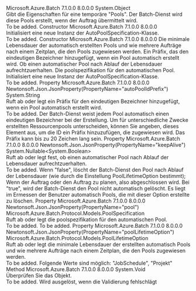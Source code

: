 <Type Name="AutoPoolSpecification" FullName="Microsoft.Azure.Batch.Protocol.Models.AutoPoolSpecification">
  <TypeSignature Language="C#" Value="public class AutoPoolSpecification" />
  <TypeSignature Language="ILAsm" Value=".class public auto ansi beforefieldinit AutoPoolSpecification extends System.Object" />
  <TypeSignature Language="DocId" Value="T:Microsoft.Azure.Batch.Protocol.Models.AutoPoolSpecification" />
  <TypeSignature Language="VB.NET" Value="Public Class AutoPoolSpecification" />
  <TypeSignature Language="F#" Value="type AutoPoolSpecification = class" />
  <AssemblyInfo>
    <AssemblyName>Microsoft.Azure.Batch</AssemblyName>
    <AssemblyVersion>7.1.0.0</AssemblyVersion>
    <AssemblyVersion>8.0.0.0</AssemblyVersion>
  </AssemblyInfo>
  <Base>
    <BaseTypeName>System.Object</BaseTypeName>
  </Base>
  <Interfaces />
  <Docs>
    <summary>
            Gibt die Eigenschaften für eine temporäre "Pools". Der Batch-Dienst wird diese Pools erstellt, wenn der Auftrag übermittelt wird.
            </summary>
    <remarks>To be added.</remarks>
  </Docs>
  <Members>
    <Member MemberName=".ctor">
      <MemberSignature Language="C#" Value="public AutoPoolSpecification ();" />
      <MemberSignature Language="ILAsm" Value=".method public hidebysig specialname rtspecialname instance void .ctor() cil managed" />
      <MemberSignature Language="DocId" Value="M:Microsoft.Azure.Batch.Protocol.Models.AutoPoolSpecification.#ctor" />
      <MemberSignature Language="VB.NET" Value="Public Sub New ()" />
      <MemberType>Constructor</MemberType>
      <AssemblyInfo>
        <AssemblyName>Microsoft.Azure.Batch</AssemblyName>
        <AssemblyVersion>7.1.0.0</AssemblyVersion>
        <AssemblyVersion>8.0.0.0</AssemblyVersion>
      </AssemblyInfo>
      <Parameters />
      <Docs>
        <summary>
            Initialisiert eine neue Instanz der AutoPoolSpecification-Klasse.
            </summary>
        <remarks>To be added.</remarks>
      </Docs>
    </Member>
    <Member MemberName=".ctor">
      <MemberSignature Language="C#" Value="public AutoPoolSpecification (Microsoft.Azure.Batch.Protocol.Models.PoolLifetimeOption poolLifetimeOption, string autoPoolIdPrefix = null, Nullable&lt;bool&gt; keepAlive = null, Microsoft.Azure.Batch.Protocol.Models.PoolSpecification pool = null);" />
      <MemberSignature Language="ILAsm" Value=".method public hidebysig specialname rtspecialname instance void .ctor(valuetype Microsoft.Azure.Batch.Protocol.Models.PoolLifetimeOption poolLifetimeOption, string autoPoolIdPrefix, valuetype System.Nullable`1&lt;bool&gt; keepAlive, class Microsoft.Azure.Batch.Protocol.Models.PoolSpecification pool) cil managed" />
      <MemberSignature Language="DocId" Value="M:Microsoft.Azure.Batch.Protocol.Models.AutoPoolSpecification.#ctor(Microsoft.Azure.Batch.Protocol.Models.PoolLifetimeOption,System.String,System.Nullable{System.Boolean},Microsoft.Azure.Batch.Protocol.Models.PoolSpecification)" />
      <MemberSignature Language="F#" Value="new Microsoft.Azure.Batch.Protocol.Models.AutoPoolSpecification : Microsoft.Azure.Batch.Protocol.Models.PoolLifetimeOption * string * Nullable&lt;bool&gt; * Microsoft.Azure.Batch.Protocol.Models.PoolSpecification -&gt; Microsoft.Azure.Batch.Protocol.Models.AutoPoolSpecification" Usage="new Microsoft.Azure.Batch.Protocol.Models.AutoPoolSpecification (poolLifetimeOption, autoPoolIdPrefix, keepAlive, pool)" />
      <MemberType>Constructor</MemberType>
      <AssemblyInfo>
        <AssemblyName>Microsoft.Azure.Batch</AssemblyName>
        <AssemblyVersion>7.1.0.0</AssemblyVersion>
        <AssemblyVersion>8.0.0.0</AssemblyVersion>
      </AssemblyInfo>
      <Parameters>
        <Parameter Name="poolLifetimeOption" Type="Microsoft.Azure.Batch.Protocol.Models.PoolLifetimeOption" />
        <Parameter Name="autoPoolIdPrefix" Type="System.String" />
        <Parameter Name="keepAlive" Type="System.Nullable&lt;System.Boolean&gt;" />
        <Parameter Name="pool" Type="Microsoft.Azure.Batch.Protocol.Models.PoolSpecification" />
      </Parameters>
      <Docs>
        <param name="poolLifetimeOption">Die minimale Lebensdauer der automatisch erstellten Pools und wie mehrere Aufträge nach einem Zeitplan, die den Pools zugewiesen werden.</param>
        <param name="autoPoolIdPrefix">Ein Präfix, das den eindeutigen Bezeichner hinzugefügt, wenn ein Pool automatisch erstellt wird.</param>
        <param name="keepAlive">Ob einen automatischer Pool nach Ablauf der Lebensdauer aufrechtzuerhalten.</param>
        <param name="pool">Die poolspezifikation für den automatischen Pool.</param>
        <summary>
            Initialisiert eine neue Instanz der AutoPoolSpecification-Klasse.
            </summary>
        <remarks>To be added.</remarks>
      </Docs>
    </Member>
    <Member MemberName="AutoPoolIdPrefix">
      <MemberSignature Language="C#" Value="public string AutoPoolIdPrefix { get; set; }" />
      <MemberSignature Language="ILAsm" Value=".property instance string AutoPoolIdPrefix" />
      <MemberSignature Language="DocId" Value="P:Microsoft.Azure.Batch.Protocol.Models.AutoPoolSpecification.AutoPoolIdPrefix" />
      <MemberSignature Language="VB.NET" Value="Public Property AutoPoolIdPrefix As String" />
      <MemberSignature Language="F#" Value="member this.AutoPoolIdPrefix : string with get, set" Usage="Microsoft.Azure.Batch.Protocol.Models.AutoPoolSpecification.AutoPoolIdPrefix" />
      <MemberType>Property</MemberType>
      <AssemblyInfo>
        <AssemblyName>Microsoft.Azure.Batch</AssemblyName>
        <AssemblyVersion>7.1.0.0</AssemblyVersion>
        <AssemblyVersion>8.0.0.0</AssemblyVersion>
      </AssemblyInfo>
      <Attributes>
        <Attribute>
          <AttributeName>Newtonsoft.Json.JsonProperty(PropertyName="autoPoolIdPrefix")</AttributeName>
        </Attribute>
      </Attributes>
      <ReturnValue>
        <ReturnType>System.String</ReturnType>
      </ReturnValue>
      <Docs>
        <summary>
            Ruft ab oder legt ein Präfix für den eindeutigen Bezeichner hinzugefügt, wenn ein Pool automatisch erstellt wird.
            </summary>
        <value>To be added.</value>
        <remarks>
            Der Batch-Dienst weist jedem Pool automatisch einen eindeutigen Bezeichner bei der Erstellung. Um für unterschiedliche Zwecke erstellten Ressourcenpools unterscheiden, können Sie angeben, dieses Element aus, um die ID ein Präfix hinzuzufügen, die zugewiesen wird. Das Präfix kann bis zu 20 Zeichen lang sein.
            </remarks>
      </Docs>
    </Member>
    <Member MemberName="KeepAlive">
      <MemberSignature Language="C#" Value="public Nullable&lt;bool&gt; KeepAlive { get; set; }" />
      <MemberSignature Language="ILAsm" Value=".property instance valuetype System.Nullable`1&lt;bool&gt; KeepAlive" />
      <MemberSignature Language="DocId" Value="P:Microsoft.Azure.Batch.Protocol.Models.AutoPoolSpecification.KeepAlive" />
      <MemberSignature Language="VB.NET" Value="Public Property KeepAlive As Nullable(Of Boolean)" />
      <MemberSignature Language="F#" Value="member this.KeepAlive : Nullable&lt;bool&gt; with get, set" Usage="Microsoft.Azure.Batch.Protocol.Models.AutoPoolSpecification.KeepAlive" />
      <MemberType>Property</MemberType>
      <AssemblyInfo>
        <AssemblyName>Microsoft.Azure.Batch</AssemblyName>
        <AssemblyVersion>7.1.0.0</AssemblyVersion>
        <AssemblyVersion>8.0.0.0</AssemblyVersion>
      </AssemblyInfo>
      <Attributes>
        <Attribute>
          <AttributeName>Newtonsoft.Json.JsonProperty(PropertyName="keepAlive")</AttributeName>
        </Attribute>
      </Attributes>
      <ReturnValue>
        <ReturnType>System.Nullable&lt;System.Boolean&gt;</ReturnType>
      </ReturnValue>
      <Docs>
        <summary>
            Ruft ab oder legt fest, ob einen automatischer Pool nach Ablauf der Lebensdauer aufrechtzuerhalten.
            </summary>
        <value>To be added.</value>
        <remarks>
            Wenn "false", löscht der Batch-Dienst den Pool nach Ablauf der Lebensdauer (wie durch die Einstellung PoolLifetimeOption bestimmt); Wenn der Auftrag oder den Auftrag zu planen, also abgeschlossen wird. Bei "true", wird der Batch-Dienst den Pool nicht automatisch gelöscht. Es liegt im Ermessen der Benutzer automatisch Pools, die mit dieser Option erstellte zu löschen.
            </remarks>
      </Docs>
    </Member>
    <Member MemberName="Pool">
      <MemberSignature Language="C#" Value="public Microsoft.Azure.Batch.Protocol.Models.PoolSpecification Pool { get; set; }" />
      <MemberSignature Language="ILAsm" Value=".property instance class Microsoft.Azure.Batch.Protocol.Models.PoolSpecification Pool" />
      <MemberSignature Language="DocId" Value="P:Microsoft.Azure.Batch.Protocol.Models.AutoPoolSpecification.Pool" />
      <MemberSignature Language="VB.NET" Value="Public Property Pool As PoolSpecification" />
      <MemberSignature Language="F#" Value="member this.Pool : Microsoft.Azure.Batch.Protocol.Models.PoolSpecification with get, set" Usage="Microsoft.Azure.Batch.Protocol.Models.AutoPoolSpecification.Pool" />
      <MemberType>Property</MemberType>
      <AssemblyInfo>
        <AssemblyName>Microsoft.Azure.Batch</AssemblyName>
        <AssemblyVersion>7.1.0.0</AssemblyVersion>
        <AssemblyVersion>8.0.0.0</AssemblyVersion>
      </AssemblyInfo>
      <Attributes>
        <Attribute>
          <AttributeName>Newtonsoft.Json.JsonProperty(PropertyName="pool")</AttributeName>
        </Attribute>
      </Attributes>
      <ReturnValue>
        <ReturnType>Microsoft.Azure.Batch.Protocol.Models.PoolSpecification</ReturnType>
      </ReturnValue>
      <Docs>
        <summary>
            Ruft ab oder legt die poolspezifikation für den automatischen Pool.
            </summary>
        <value>To be added.</value>
        <remarks>To be added.</remarks>
      </Docs>
    </Member>
    <Member MemberName="PoolLifetimeOption">
      <MemberSignature Language="C#" Value="public Microsoft.Azure.Batch.Protocol.Models.PoolLifetimeOption PoolLifetimeOption { get; set; }" />
      <MemberSignature Language="ILAsm" Value=".property instance valuetype Microsoft.Azure.Batch.Protocol.Models.PoolLifetimeOption PoolLifetimeOption" />
      <MemberSignature Language="DocId" Value="P:Microsoft.Azure.Batch.Protocol.Models.AutoPoolSpecification.PoolLifetimeOption" />
      <MemberSignature Language="VB.NET" Value="Public Property PoolLifetimeOption As PoolLifetimeOption" />
      <MemberSignature Language="F#" Value="member this.PoolLifetimeOption : Microsoft.Azure.Batch.Protocol.Models.PoolLifetimeOption with get, set" Usage="Microsoft.Azure.Batch.Protocol.Models.AutoPoolSpecification.PoolLifetimeOption" />
      <MemberType>Property</MemberType>
      <AssemblyInfo>
        <AssemblyName>Microsoft.Azure.Batch</AssemblyName>
        <AssemblyVersion>7.1.0.0</AssemblyVersion>
        <AssemblyVersion>8.0.0.0</AssemblyVersion>
      </AssemblyInfo>
      <Attributes>
        <Attribute>
          <AttributeName>Newtonsoft.Json.JsonProperty(PropertyName="poolLifetimeOption")</AttributeName>
        </Attribute>
      </Attributes>
      <ReturnValue>
        <ReturnType>Microsoft.Azure.Batch.Protocol.Models.PoolLifetimeOption</ReturnType>
      </ReturnValue>
      <Docs>
        <summary>
            Ruft ab oder legt die minimale Lebensdauer der erstellten automatisch Pools und wie mehrere Aufträge nach einem Zeitplan, die den Pools zugewiesen werden.
            </summary>
        <value>To be added.</value>
        <remarks>
            Folgende Werte sind möglich: "JobSchedule", "Projekt"
            </remarks>
      </Docs>
    </Member>
    <Member MemberName="Validate">
      <MemberSignature Language="C#" Value="public virtual void Validate ();" />
      <MemberSignature Language="ILAsm" Value=".method public hidebysig newslot virtual instance void Validate() cil managed" />
      <MemberSignature Language="DocId" Value="M:Microsoft.Azure.Batch.Protocol.Models.AutoPoolSpecification.Validate" />
      <MemberSignature Language="VB.NET" Value="Public Overridable Sub Validate ()" />
      <MemberSignature Language="F#" Value="abstract member Validate : unit -&gt; unit&#xA;override this.Validate : unit -&gt; unit" Usage="autoPoolSpecification.Validate " />
      <MemberType>Method</MemberType>
      <AssemblyInfo>
        <AssemblyName>Microsoft.Azure.Batch</AssemblyName>
        <AssemblyVersion>7.1.0.0</AssemblyVersion>
        <AssemblyVersion>8.0.0.0</AssemblyVersion>
      </AssemblyInfo>
      <ReturnValue>
        <ReturnType>System.Void</ReturnType>
      </ReturnValue>
      <Parameters />
      <Docs>
        <summary>
            Überprüfen Sie das Objekt.
            </summary>
        <remarks>To be added.</remarks>
        <exception cref="T:Microsoft.Rest.ValidationException">
            Wird ausgelöst, wenn die Validierung fehlschlägt
            </exception>
      </Docs>
    </Member>
  </Members>
</Type>